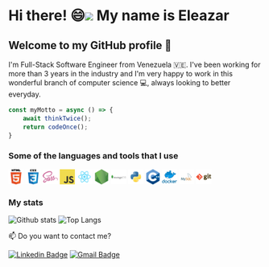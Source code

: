 # Hi there! 😄<img src="https://media.giphy.com/media/hvRJCLFzcasrR4ia7z/giphy.gif" width="35px"> My name is Eleazar
## Welcome to my GitHub profile 👾

I'm Full-Stack Software Engineer from Venezuela 🇻🇪. I've been working for more than 3 years in the industry and I'm very happy to work in this wonderful branch of computer science 💻, always looking to better everyday.

``` js
const myMotto = async () => {
    await thinkTwice();
    return codeOnce();
}
```

### Some of the languages and tools that I use

<code><img height="30" src="https://raw.githubusercontent.com/github/explore/80688e429a7d4ef2fca1e82350fe8e3517d3494d/topics/html/html.png"></code>
<code><img height="30" src="https://raw.githubusercontent.com/github/explore/80688e429a7d4ef2fca1e82350fe8e3517d3494d/topics/css/css.png"></code>
<code><img height="30" src="https://raw.githubusercontent.com/github/explore/80688e429a7d4ef2fca1e82350fe8e3517d3494d/topics/sass/sass.png"></code>
<code><img height="30" src="https://raw.githubusercontent.com/github/explore/80688e429a7d4ef2fca1e82350fe8e3517d3494d/topics/javascript/javascript.png"></code>
<code><img height="30" src="https://raw.githubusercontent.com/github/explore/80688e429a7d4ef2fca1e82350fe8e3517d3494d/topics/react/react.png"></code>
<code><img height="30" src="https://raw.githubusercontent.com/github/explore/80688e429a7d4ef2fca1e82350fe8e3517d3494d/topics/nodejs/nodejs.png"></code>
<code><img height="30" src="https://raw.githubusercontent.com/github/explore/80688e429a7d4ef2fca1e82350fe8e3517d3494d/topics/mongodb/mongodb.png"></code>
<code><img height="30" src="https://raw.githubusercontent.com/github/explore/80688e429a7d4ef2fca1e82350fe8e3517d3494d/topics/python/python.png"></code>
<code><img height="30" src="https://raw.githubusercontent.com/github/explore/80688e429a7d4ef2fca1e82350fe8e3517d3494d/topics/cpp/cpp.png"></code>
<code><img height="30" src="https://raw.githubusercontent.com/github/explore/80688e429a7d4ef2fca1e82350fe8e3517d3494d/topics/docker/docker.png"></code>
<code><img height="30" src="https://raw.githubusercontent.com/github/explore/80688e429a7d4ef2fca1e82350fe8e3517d3494d/topics/mysql/mysql.png"></code>
<code><img height="30" src="https://raw.githubusercontent.com/github/explore/80688e429a7d4ef2fca1e82350fe8e3517d3494d/topics/git/git.png"></code>

### My stats

![Github stats](https://github-readme-stats.vercel.app/api?username=emaestre&show_icons=true&theme=tokyonight&include_all_commits=true&count_private=true)
![Top Langs](https://github-readme-stats.vercel.app/api/top-langs?username=emaestre&theme=tokyonight&layout=compact&langs_count=10)

📫 Do you want to contact me?

[![Linkedin Badge](https://img.shields.io/badge/-LinkedIn-blue?style=flat-square&logo=Linkedin&logoColor=white&link=https://www.linkedin.com/in/eleazarmaestre)](https://www.linkedin.com/in/eleazarmaestre)
[![Gmail Badge](https://img.shields.io/badge/-E--mail-B23121?style=flat-square&logo=gmail&logoColor=white&link=mailto:eleazarenrique23@gmail.com)](mailto:eleazarenrique23@gmail.com)
